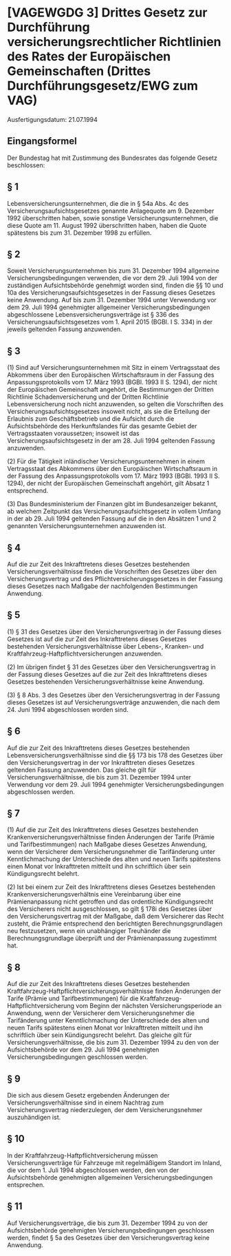 # [VAGEWGDG 3] Drittes Gesetz zur Durchführung versicherungsrechtlicher Richtlinien des Rates der Europäischen Gemeinschaften  (Drittes Durchführungsgesetz/EWG zum VAG)

Ausfertigungsdatum: 21.07.1994

 

## Eingangsformel

Der Bundestag hat mit Zustimmung des Bundesrates das folgende Gesetz beschlossen:


## § 1

Lebensversicherungsunternehmen, die die in § 54a Abs. 4c des Versicherungsaufsichtsgesetzes genannte Anlagequote am 9. Dezember 1992 überschritten haben, sowie sonstige Versicherungsunternehmen, die diese Quote am 11. August 1992 überschritten haben, haben die Quote spätestens bis zum 31. Dezember 1998 zu erfüllen.


## § 2

Soweit Versicherungsunternehmen bis zum 31. Dezember 1994 allgemeine Versicherungsbedingungen verwenden, die vor dem 29. Juli 1994 von der zuständigen Aufsichtsbehörde genehmigt worden sind, finden die §§ 10 und 10a des Versicherungsaufsichtsgesetzes in der Fassung dieses Gesetzes keine Anwendung. Auf bis zum 31. Dezember 1994 unter Verwendung vor dem 29. Juli 1994 genehmigter allgemeiner Versicherungsbedingungen abgeschlossene Lebensversicherungsverträge ist § 336 des Versicherungsaufsichtsgesetzes vom 1. April 2015 (BGBl. I S. 334) in der jeweils geltenden Fassung anzuwenden.


## § 3

(1) Sind auf Versicherungsunternehmen mit Sitz in einem Vertragsstaat des Abkommens über den Europäischen Wirtschaftsraum in der Fassung des Anpassungsprotokolls vom 17. März 1993 (BGBl. 1993 II S. 1294), der nicht der Europäischen Gemeinschaft angehört, die Bestimmungen der Dritten Richtlinie Schadenversicherung und der Dritten Richtlinie Lebensversicherung noch nicht anzuwenden, so gelten die Vorschriften des Versicherungsaufsichtsgesetzes insoweit nicht, als sie die Erteilung der Erlaubnis zum Geschäftsbetrieb und die Aufsicht durch die Aufsichtsbehörde des Herkunftslandes für das gesamte Gebiet der Vertragsstaaten voraussetzen; insoweit ist das Versicherungsaufsichtsgesetz in der am 28. Juli 1994 geltenden Fassung anzuwenden.

(2) Für die Tätigkeit inländischer Versicherungsunternehmen in einem Vertragsstaat des Abkommens über den Europäischen Wirtschaftsraum in der Fassung des Anpassungsprotokolls vom 17. März 1993 (BGBl. 1993 II S. 1294), der nicht der Europäischen Gemeinschaft angehört, gilt Absatz 1 entsprechend.

(3) Das Bundesministerium der Finanzen gibt im Bundesanzeiger bekannt, ab welchem Zeitpunkt das Versicherungsaufsichtsgesetz in vollem Umfang in der ab 29. Juli 1994 geltenden Fassung auf die in den Absätzen 1 und 2 genannten Versicherungsunternehmen anzuwenden ist.


## § 4

Auf die zur Zeit des Inkrafttretens dieses Gesetzes bestehenden Versicherungsverhältnisse finden die Vorschriften des Gesetzes über den Versicherungsvertrag und des Pflichtversicherungsgesetzes in der Fassung dieses Gesetzes nach Maßgabe der nachfolgenden Bestimmungen Anwendung.


## § 5

(1) § 31 des Gesetzes über den Versicherungsvertrag in der Fassung dieses Gesetzes ist auf die zur Zeit des Inkrafttretens dieses Gesetzes bestehenden Versicherungsverhältnisse über Lebens-, Kranken- und Kraftfahrzeug-Haftpflichtversicherungen anzuwenden.

(2) Im übrigen findet § 31 des Gesetzes über den Versicherungsvertrag in der Fassung dieses Gesetzes auf die zur Zeit des Inkrafttretens dieses Gesetzes bestehenden Versicherungsverhältnisse keine Anwendung.

(3) § 8 Abs. 3 des Gesetzes über den Versicherungsvertrag in der Fassung dieses Gesetzes ist auf Versicherungsverträge anzuwenden, die nach dem 24. Juni 1994 abgeschlossen worden sind.


## § 6

Auf die zur Zeit des Inkrafttretens dieses Gesetzes bestehenden Lebensversicherungsverhältnisse sind die §§ 173 bis 178 des Gesetzes über den Versicherungsvertrag in der vor Inkrafttreten dieses Gesetzes geltenden Fassung anzuwenden. Das gleiche gilt für Versicherungsverhältnisse, die bis zum 31. Dezember 1994 unter Verwendung vor dem 29. Juli 1994 genehmigter Versicherungsbedingungen abgeschlossen werden.


## § 7

(1) Auf die zur Zeit des Inkrafttretens dieses Gesetzes bestehenden Krankenversicherungsverhältnisse finden Änderungen der Tarife (Prämie und Tarifbestimmungen) nach Maßgabe dieses Gesetzes Anwendung, wenn der Versicherer dem Versicherungsnehmer die Tarifänderung unter Kenntlichmachung der Unterschiede des alten und neuen Tarifs spätestens einen Monat vor Inkrafttreten mitteilt und ihn schriftlich über sein Kündigungsrecht belehrt.

(2) Ist bei einem zur Zeit des Inkrafttretens dieses Gesetzes bestehenden Krankenversicherungsverhältnis eine Vereinbarung über eine Prämienanpassung nicht getroffen und das ordentliche Kündigungsrecht des Versicherers nicht ausgeschlossen, so gilt § 178i des Gesetzes über den Versicherungsvertrag mit der Maßgabe, daß dem Versicherer das Recht zusteht, die Prämie entsprechend den berichtigten Berechnungsgrundlagen neu festzusetzen, wenn ein unabhängiger Treuhänder die Berechnungsgrundlage überprüft und der Prämienanpassung zugestimmt hat.


## § 8

Auf die zur Zeit des Inkrafttretens dieses Gesetzes bestehenden Kraftfahrzeug-Haftpflichtversicherungsverhältnisse finden Änderungen der Tarife (Prämie und Tarifbestimmungen) für die Kraftfahrzeug-Haftpflichtversicherung vom Beginn der nächsten Versicherungsperiode an Anwendung, wenn der Versicherer dem Versicherungsnehmer die Tarifänderung unter Kenntlichmachung der Unterschiede des alten und neuen Tarifs spätestens einen Monat vor Inkrafttreten mitteilt und ihn schriftlich über sein Kündigungsrecht belehrt. Das gleiche gilt für Versicherungsverhältnisse, die bis zum 31. Dezember 1994 zu den von der Aufsichtsbehörde vor dem 29. Juli 1994 genehmigten Versicherungsbedingungen geschlossen werden.


## § 9

Die sich aus diesem Gesetz ergebenden Änderungen der Versicherungsverhältnisse sind in einem Nachtrag zum Versicherungsvertrag niederzulegen, der dem Versicherungsnehmer auszuhändigen ist.


## § 10

In der Kraftfahrzeug-Haftpflichtversicherung müssen Versicherungsverträge für Fahrzeuge mit regelmäßigem Standort im Inland, die vor dem 1. Juli 1994 abgeschlossen werden, den von der Aufsichtsbehörde genehmigten allgemeinen Versicherungsbedingungen entsprechen.


## § 11

Auf Versicherungsverträge, die bis zum 31. Dezember 1994 zu von der Aufsichtsbehörde genehmigten Versicherungsbedingungen geschlossen werden, findet § 5a des Gesetzes über den Versicherungsvertrag keine Anwendung.
